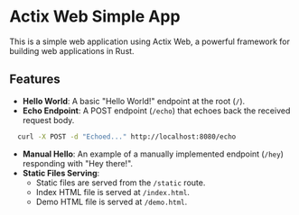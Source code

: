 # Actix Web Simple App

This is a simple web application using Actix Web, a powerful framework for building web applications in Rust.

## Features

- **Hello World**: A basic "Hello World!" endpoint at the root (`/`).
- **Echo Endpoint**: A POST endpoint (`/echo`) that echoes back the received request body.
```bash
  curl -X POST -d "Echoed..." http://localhost:8080/echo
  ```
- **Manual Hello**: An example of a manually implemented endpoint (`/hey`) responding with "Hey there!".
- **Static Files Serving**:
    - Static files are served from the `/static` route.
    - Index HTML file is served at `/index.html`.
    - Demo HTML file is served at `/demo.html`.

